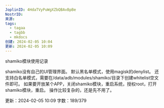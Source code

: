 ```yaml
---
JoplinID: 4HdaTVyPuWgXZbQBAvBpBe
NostrID: 
来源: 
tags:
  - tagaa
  - tagbb
  - mkdocs
创建: 2024-02-05 10:04
更新: 2024-02-05 10:09
---
```

shamiko模块使用记录

shamiko没有自己的UI管理界面。
默认黑名单模式，使用magisk的denylist。
还支持白名单模式，需要在/data/adb/modules/shamiko/目录下创建whitelist空文件即可。
如果要开放某个APP，关闭shamiko模块，重启系统，授权root，打开shamiko模块，重启。
操作比较复杂的，还是先不用了。



更新：2024-02-05 10:09 字数：189/379
